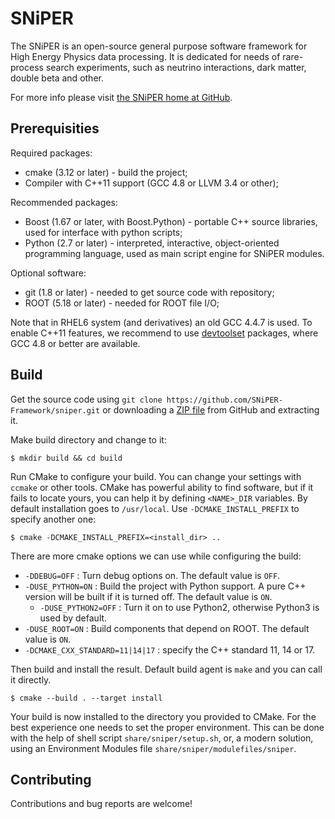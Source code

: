 # SNiPER

The SNiPER is an open-source general purpose software framework for High Energy Physics data processing. It is dedicated for needs of rare-process search experiments, such as neutrino interactions, dark matter, double beta and other.

For more info please visit [the SNiPER home at GitHub](https://github.com/SNiPER-Framework).

## Prerequisities

Required packages:
* cmake (3.12 or later) - build the project;
* Compiler with C++11 support (GCC 4.8 or LLVM 3.4 or other);

Recommended packages:
* Boost (1.67 or later, with Boost.Python) - portable C++ source libraries, used for interface with python scripts;
* Python (2.7 or later) - interpreted, interactive, object-oriented programming language, used as main script engine for SNiPER modules.

Optional software:
* git (1.8 or later) - needed to get source code with repository;
* ROOT (5.18 or later) - needed for ROOT file I/O;

Note that in RHEL6 system (and derivatives) an old GCC 4.4.7 is used. To enable C++11 features, we recommend to use [devtoolset](http://linux.web.cern.ch/linux/devtoolset/) packages, where GCC 4.8 or better are available.

## Build

Get the source code using `git clone https://github.com/SNiPER-Framework/sniper.git` or downloading a [ZIP file](https://github.com/SNiPER-Framework/sniper/archive/master.zip) from GitHub and extracting it.

Make build directory and change to it:

```
$ mkdir build && cd build
```

Run CMake to configure your build. You can change your settings with `ccmake` or other tools. CMake has powerful ability to find software, but if it fails to locate yours, you can help it by defining `<NAME>_DIR` variables. By default installation goes to `/usr/local`. Use `-DCMAKE_INSTALL_PREFIX` to specify another one:

```
$ cmake -DCMAKE_INSTALL_PREFIX=<install_dir> ..
```

There are more cmake options we can use while configuring the build:
* `-DDEBUG=OFF` : Turn debug options on. The default value is `OFF`.
* `-DUSE_PYTHON=ON` : Build the project with Python support. A pure C++ version will be built if it is turned off. The default value is `ON`.
    * `-DUSE_PYTHON2=OFF` : Turn it on to use Python2, otherwise Python3 is used by default.
* `-DUSE_ROOT=ON` : Build components that depend on ROOT. The default value is `ON`.
* `-DCMAKE_CXX_STANDARD=11|14|17` : specify the C++ standard 11, 14 or 17.

Then build and install the result. Default build agent is `make` and you can call it directly.

```
$ cmake --build . --target install
```

Your build is now installed to the directory you provided to CMake. For the best experience one needs to set the proper environment. This can be done with the help of shell script `share/sniper/setup.sh`, or, a modern solution, using an Environment Modules file `share/sniper/modulefiles/sniper`.

## Contributing

Contributions and bug reports are welcome!
